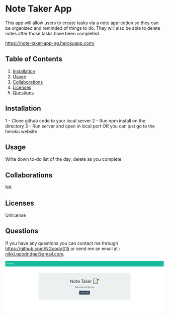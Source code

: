 
# Note Taker App

This app will allow users to create tasks via a note application so they can be organized and reminded of things to do. They will also be able to delete notes after those tasks have been completed.

https://note-taker-app-ng.herokuapp.com/

## Table of Contents
1. [Installation](#install)
2. [Usage](#usage)
3. [Collaborations](#collab)
4. [Licenses](#license)
5. [Questions](#question)

## <a name="install"/>Installation
1 - Clone github code to your local server 2 - Run npm install on the directory  3 - Run server and open in local port OR you can just go to the heroku website

## <a name="usage"/>Usage
Write down to-do list of the day, delete as you complete

## <a name="collab"/>Collaborations
NA

## <a name="license"/>Licenses
Unlicense

## <a name="question"/>Questions
If you have any questions you can contact me through https://github.com/NGoody315 or send me an email at : nikki.goodridge@gmail.com.

![](imgs/Screenshot.png)
